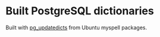 # Built PostgreSQL dictionaries
Built with [pg_updatedicts](http://manpages.ubuntu.com/manpages/xenial/man8/pg_updatedicts.8.html) from Ubuntu myspell packages.
